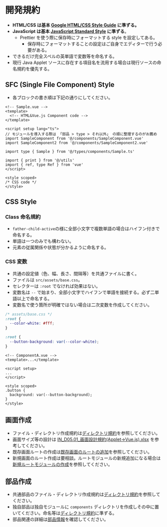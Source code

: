 # 開発規約

- **HTML/CSS は基本 [Google HTML/CSS Style Guide](https://google.github.io/styleguide/htmlcssguide.html) に準ずる。**
- **JavaScript は基本 [JavaScript Standard Style](https://standardjs.com/rules-en) に準ずる**。
  - Prettier を使う際に保存時にフォーマットする style を設定してある。
    - 保存時にフォーマットすることの設定はご自身でエディターで行う必要がある。
- できるだけ完全スペルの英単語で変数等を命名する。
- 現行 Java Applet ソースに存在する項目名を流用する場合は現行ソースの命名規約を優先する。

## SFC (Single File Component) Style

- 各ブロックの書き順は下記の通りにしてください。

```vue
<!-- Sample.vue -->
<template>
  <!-- HTML&Vue.js Component code -->
</template>

<script setup lang="ts">
// モジュールを導入する際は 「部品 > type > それ以外」 の順に整理するのがお薦め
import SampleComponent from '@/components/SampleComponent.vue'
import SampleComponent2 from '@/components/SampleComponent2.vue'

import type { Sample } from '@/types/components/Sample.ts'

import { print } from '@/utils'
import { ref, type Ref } from 'vue'
</script>

<style scoped>
/* CSS code */
</style>
```

## CSS Style

### Class 命名規約

- `father-child-active`の様に全部小文字で複数単語の場合はハイフン付きで命名する。
- 単語は一つのみでも構わない。
- 元素の従属関係や状態が分かるように命名する。

### CSS 変数

- 共通の設定値（色、幅、長さ、間隔等）を共通ファイルに書く。
- ファイルは `src/assets/base.css`。
- セレクターは `:root` でなければ効果はない。
- 変数名は `--` で始まり、全部小文字でハイフンで単語を接続する。必ず二単語以上で命名する。
- 変数名で使う箇所が明確ではない場合は二次変数を作成してください。

```css
/* assets/base.css */
:root {
  --color-white: #fff;
}

:root {
  --button-background: var(--color-white);
}
```

```vue
<!-- ComponentA.vue -->
<template>...</template>

<script setup>
...
</script>

<style scoped>
.button {
  background: var(--button-background);
}
</style>
```

## 画面作成

- ファイル・ディレクトリ作成規約は[ディレクトリ規約](/guide/directory-tree.html#規約)を参照してください。
- 画面サイズ等の設計は [IN_D05.01\_画面設計規約(Applet->Vue.js).xlsx](https://itacsolution.sharepoint.com/:x:/s/megmilksnow/ET22t3GW579Pn-sF8_PFpjEBRmigHmnQGYfzwMGh5F9o7A?e=ffEVCh) を参考してください。
- 既存画面ルートの作成は[既存画面のルートの追加](/guide/routing.html#既存画面のルートの追加)を参照してください。
- 新規画面のルート作成は要相談。ルートモジュールの新規追加になる場合は[新規ルートモジュールの作成](/guide/routing.html#新規ルートモジュールの作成)を参照してください。

## 部品作成

- 共通部品のファイル・ディレクトリ作成規約は[ディレクトリ規約](/guide/directory-tree.html#規約)を参照してください。
- 独自部品は独自モジュールに `components` ディレクトリを作成しその中に置いてください。命名等は[ディレクトリ規約](/guide/directory-tree.html#規約)に準ずる。
- 部品関連の詳細は[部品情報](/components/component-information)を確認してください。
